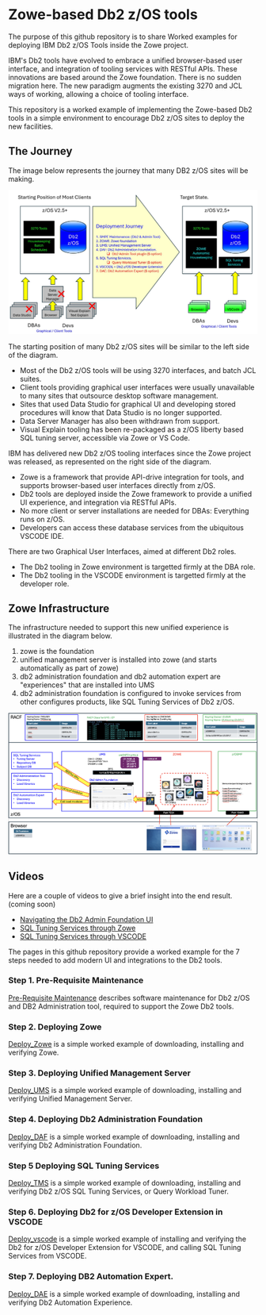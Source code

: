 # Zowe-based Db2 z/OS tools
The purpose of this github repository is to share Worked examples for deploying IBM Db2 z/OS Tools inside the Zowe project.

IBM's Db2 tools have evolved to embrace a unified browser-based user interface, and integration of tooling services with RESTful APIs. 
These innovations are based around the Zowe foundation.
There is no sudden migration here.
The new paradigm augments the existing 3270 and JCL ways of working, allowing a choice of tooling interface.

This repository is a worked example of implementing the Zowe-based Db2 tools in a simple environment to encourage Db2 z/OS sites to deploy the new facilities.

## The Journey
The image below represents the journey that many DB2 z/OS sites will be making.

![thejourney](/images/thejourney.jpg)


The starting position of many Db2 z/OS sites will be similar to the left side of the diagram.

*  Most of the Db2 z/OS tools will be using 3270 interfaces, and batch JCL suites.
*  Client tools providing graphical user interfaces were usually unavailable to many sites that outsource desktop software management.
*  Sites that used Data Studio for graphical UI and developing stored procedures will know that Data Studio is no longer supported.
*  Data Server Manager has also been withdrawn from support.
*  Visual Explain tooling has been re-packaged as a z/OS liberty based SQL tuning server, accessible via Zowe or VS Code.

IBM has delivered new Db2 z/OS tooling interfaces since the Zowe project was released, as represented on the right side of the diagram.
* Zowe is a framework that provide API-drive integration for tools, and supports browser-based user interfaces directly from z/OS. 
* Db2 tools are deployed inside the Zowe framework to provide a unified UI experience, and integration via RESTful APIs.
* No more client or server installations are needed for DBAs: Everything runs on z/OS.
* Developers can access these database services from the ubiquitous VSCODE IDE.

There are two Graphical User Interfaces, aimed at different Db2 roles.
* The Db2 tooling in Zowe environment is targetted firmly at the DBA role.
* The Db2 tooling in the VSCODE environment is targetted firmly at the developer role.

## Zowe Infrastructure
The infrastructure needed to support this new unified experience is illustrated in the diagram below. 
1. zowe is the foundation
2. unified management server is installed into zowe (and starts automatically as part of zowe)
3. db2 administration foundation and db2 automation expert are "experiences" that are installed into UMS
4. db2 administration foundation is configured to invoke services from other configures products, like SQL Tuning Services of Db2 z/OS.

![zoweinfra](/images/zoweinfra.png)


## Videos
Here are a couple of videos to give a brief insight into the end result. (coming soon)
* [Navigating the Db2 Admin Foundation UI]()
* [SQL Tuning Services through Zowe]()
* [SQL Tuning Services through VSCODE]()

  

The pages in this github repository provide a worked example for the 7 steps needed to add modern UI and integrations to the Db2 tools.


### Step 1. Pre-Requisite Maintenance

[Pre-Requisite Maintenance](https://github.com/zeditor01/zowe_db2_tools/blob/main/docs/101_pre-requisites.md) describes software maintenance for Db2 z/OS and DB2 Administration tool, required to support the Zowe Db2 tools.   

### Step 2. Deploying Zowe

[Deploy_Zowe](https://github.com/zeditor01/zowe_db2_tools/blob/main/docs/102_deploy_zowe.md) is a simple worked example of downloading, installing and verifying Zowe.


### Step 3. Deploying Unified Management Server

[Deploy_UMS](https://github.com/zeditor01/zowe_db2_tools/blob/main/docs/103_deploy_ums.md) is a simple worked example of downloading, installing and verifying Unified Management Server.

### Step 4. Deploying Db2 Administration Foundation

[Deploy_DAF](https://github.com/zeditor01/zowe_db2_tools/blob/main/docs/104_deploy_daf.md) is a simple worked example of downloading, installing and verifying Db2 Administration Foundation.

### Step 5 Deploying SQL Tuning Services

[Deploy_TMS](https://github.com/zeditor01/zowe_db2_tools/blob/main/docs/105_deploy_tms.md) is a simple worked example of downloading, installing and verifying Db2 z/OS SQL Tuning Services, or Query Workload Tuner.

### Step 6. Deploying Db2 for z/OS Developer Extension in VSCODE

[Deploy_vscode](https://github.com/zeditor01/zowe_db2_tools/blob/main/docs/106_deploy_db2devext.md) is a simple worked example of installing and verifying the Db2 for z/OS Developer Extension for VSCODE, and calling SQL Tuning Services from VSCODE.

### Step 7. Deploying DB2 Automation Expert.

[Deploy_DAE](https://github.com/zeditor01/zowe_db2_tools/blob/main/docs/107_deploy_dae.md) is a simple worked example of downloading, installing and verifying Db2 Automation Experience.


 
